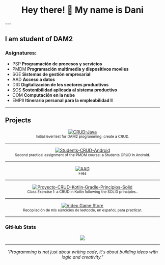 <h1 align="center">Hey there! 👋 My name is Dani</h1>
---

I am student of DAM2
---

### Asignatures:

- PSP **Programación de procesos y servicios**
- PMDM **Programación multimedia y dispositivos moviles**
- SGE **Sistemas de gestión empresarial**
- AAD **Acceso a datos**
- DIG **Digitalización de les sectores productivos**
- SOS **Sostenibilidad aplicada al sistema productivo**
- COM **Computación en la nube**
- EMPII **Itinerario personal para la empleabilidad II**

---

## Projects  

<p align="center">
  <!-- CRUD-Java -->
  <a href="https://github.com/danilop418/CRUD-Java.git">
    <img src="https://img.shields.io/badge/ Virtual Cat App-Android%20|%20Jetpack%20Compose-blue?style=for-the-badge" alt="CRUD-Java">
  </a><br>
  <sub>Initial level test for DAM2 programming: create a CRUD.</sub>
</p>

---

<p align="center">
  <!--Students-CRUD-Android -->
  <a href="https://github.com/danilop418/Students-CRUD-Android.git">
    <img src="https://img.shields.io/badge/🏃‍♂️ Simple Runner APK-Android%20|%20Workout%20Tracker-green?style=for-the-badge" alt="Students-CRUD-Android">
  </a><br>
  <sub>Second practical assignment of the PMDM course: a Students CRUD in Android.</sub>
</p>

---

<p align="center">
  <!--AAD-->
  <a href="https://github.com/daniellopgon/PokeIA">
    <img src="https://github.com/danilop418/AAD.git" alt="AAD">
  </a><br>
  <sub>Files</sub>
</p>

---

<p align="center">
  <!--Proyecto-CRUD-Kotlin-Gradle-Principios-Solid-->
  <a href="https://github.com/danilop418/Proyecto-CRUD-Kotlin-Gradle-Principios-Solid.git">
    <img src="https://img.shields.io/badge/ DAM--API-Java%20|%20Spring%20Boot%20&%20MyBatis-red?style=for-the-badge" alt="Proyecto-CRUD-Kotlin-Gradle-Principios-Solid">
  </a><br>
  <sub>Class Exercise 1: a CRUD in Kotlin following the SOLID principles..</sub>
</p>

---

<p align="center">
  <!--Leetcode_ejercicios-->
  <a href="https://github.com/danilop418/Leetcode_ejercicios.git">
    <img src="https://img.shields.io/badge/ Video Game Store-Java%20|%20JDBC%20&%20OOP-purple?style=for-the-badge" alt="Video Game Store">
  </a><br>
  <sub>Recopilación de mis ejercicios de leetcode, en español, para practicar.</sub>
</p>

---


### GitHub Stats

<p align="center">
  <img src="https://github-readme-stats.vercel.app/api/top-langs/?username=danilop418&layout=compact&theme=dracula&cache_bust=20250720" />
</p>

---

<p align="center">
  <i>"Programming is not just about writing code, it's about building ideas with logic and creativity."</i>
</p>
